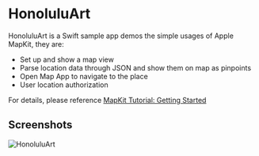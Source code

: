 HonoluluArt
==========

HonoluluArt is a Swift sample app demos the simple usages of Apple MapKit, they are:

- Set up and show a map view
- Parse location data through JSON and show them on map as pinpoints
- Open Map App to navigate to the place
- User location authorization

For details, please reference [MapKit Tutorial: Getting Started](https://www.raywenderlich.com/90971/introduction-mapkit-swift-tutorial)

## Screenshots
![HonoluluArt](./HonoluluArt.gif)